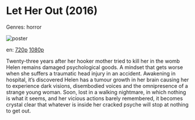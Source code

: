 # Let Her Out (2016)

Genres: horror

![poster](http://image.tmdb.org/t/p/w500/ioNGkm4JOzk7FuQ7CojIwTsKzxu.jpg)

en:
  [720p](magnet:?xt=urn:btih:2A2C80F9082E6C154F1903EDE2A1DD5917C7CB00&tr=udp://glotorrents.pw:6969/announce&tr=udp://tracker.opentrackr.org:1337/announce&tr=udp://torrent.gresille.org:80/announce&tr=udp://tracker.openbittorrent.com:80&tr=udp://tracker.coppersurfer.tk:6969&tr=udp://tracker.leechers-paradise.org:6969&tr=udp://p4p.arenabg.ch:1337&tr=udp://tracker.internetwarriors.net:1337)
  [1080p](magnet:?xt=urn:btih:26D19D3220D2FF738B0E7823E4181C2E1A3C34B1&tr=udp://glotorrents.pw:6969/announce&tr=udp://tracker.opentrackr.org:1337/announce&tr=udp://torrent.gresille.org:80/announce&tr=udp://tracker.openbittorrent.com:80&tr=udp://tracker.coppersurfer.tk:6969&tr=udp://tracker.leechers-paradise.org:6969&tr=udp://p4p.arenabg.ch:1337&tr=udp://tracker.internetwarriors.net:1337)
  


Twenty-three years after her hooker mother tried to kill her in the womb Helen remains damaged psychological goods. A mindset that gets worse when she suffers a traumatic head injury in an accident. Awakening in hospital, it’s discovered Helen has a tumour growth in her brain causing her to experience dark visions, disembodied voices and the omnipresence of a strange young woman. Soon, lost in a walking nightmare, in which nothing is what it seems, and her vicious actions barely remembered, it becomes crystal clear that whatever is inside her cracked psyche will stop at nothing to get out.